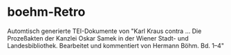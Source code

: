 # boehm-Retro

Automtisch generierte TEI-Dokumente von "Karl Kraus contra ... Die Prozeßakten der Kanzlei Oskar Samek in der Wiener Stadt- und Landesbibliothek. Bearbeitet und kommentiert von Hermann Böhm. Bd. 1–4"